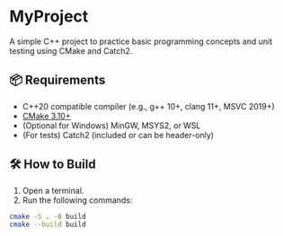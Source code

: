 # MyProject

A simple C++ project to practice basic programming concepts and unit testing using CMake and Catch2.

## 📦 Requirements
- C++20 compatible compiler (e.g., g++ 10+, clang 11+, MSVC 2019+)
- [CMake 3.10+](https://cmake.org/)
- (Optional for Windows) MinGW, MSYS2, or WSL
- (For tests) Catch2 (included or can be header-only)

## 🛠️ How to Build

1. Open a terminal.
2. Run the following commands:

```bash
cmake -S . -B build
cmake --build build
